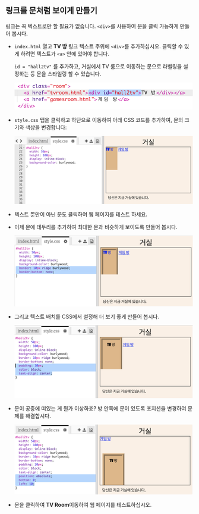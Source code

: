 ## 링크를 문처럼 보이게 만들기

링크는 꼭 텍스트로만 할 필요가 없습니다. `<div>`를 사용하여 문을 클릭 가능하게 만들어 봅시다.

+ `index.html` 열고 **TV 방** 링크 텍스트 주위에 `<div>`를 추가하십시오. 클릭할 수 있게 하려면 텍스트가 `<a>` 안에 있어야 합니다.
    
    `id = "hall2tv"` 를 추가하고, 거실에서 TV 룸으로 이동하는 문으로 라벨링을 설정하는 등 문을 스타일링 할 수 있습니다.
    
    ![스크린샷](images/rooms-tvroom-div.png)

+ `style.css` 탭을 클릭하고 하단으로 이동하여 아래 CSS 코드를 추가하여, 문의 크기와 색상을 변경합니다:
    
    ![스크린샷](images/rooms-door-css1.png)

+ 텍스트 뿐만이 아닌 문도 클릭하여 웹 페이지를 테스트 하세요.

+ 이제 문에 테두리를 추가하여 최대한 문과 비슷하게 보이도록 만들어 봅시다.
    
    ![스크린샷](images/rooms-door-css2.png)

+ 그리고 텍스트 배치를 CSS에서 설정해 더 보기 좋게 만들어 봅시다.
    
    ![스크린샷](images/rooms-door-css3.png)

+ 문이 공중에 떠있는 게 뭔가 이상하죠? 방 안쪽에 문이 있도록 포지션을 변경하여 문제를 해결합시다.
    
    ![스크린샷](images/rooms-door-position.png)

+ 문을 클릭하여 **TV Room**이동하여 웹 페이지를 테스트하십시오.